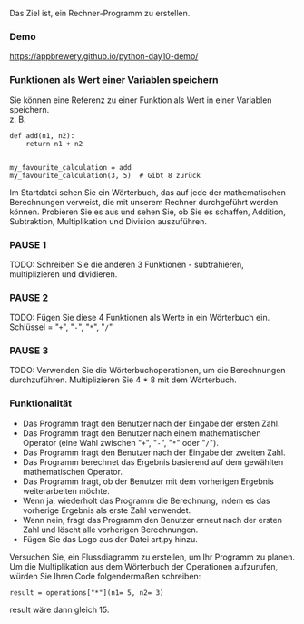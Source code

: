 Das Ziel ist, ein Rechner-Programm zu erstellen.

### Demo
https://appbrewery.github.io/python-day10-demo/

### Funktionen als Wert einer Variablen speichern
Sie können eine Referenz zu einer Funktion als Wert in einer Variablen speichern.  
z. B.
```
def add(n1, n2):
    return n1 + n2
    
    
my_favourite_calculation = add
my_favourite_calculation(3, 5)  # Gibt 8 zurück
```
Im Startdatei sehen Sie ein Wörterbuch, das auf jede der mathematischen Berechnungen verweist, die mit unserem Rechner durchgeführt werden können. Probieren Sie es aus und sehen Sie, ob Sie es schaffen, Addition, Subtraktion, Multiplikation und Division auszuführen.

### PAUSE 1 
TODO: Schreiben Sie die anderen 3 Funktionen - subtrahieren, multiplizieren und dividieren.

### PAUSE 2
TODO: Fügen Sie diese 4 Funktionen als Werte in ein Wörterbuch ein. Schlüssel = "`+`", "`-`", "`*`", "`/`"

### PAUSE 3
TODO: Verwenden Sie die Wörterbuchoperationen, um die Berechnungen durchzuführen. Multiplizieren Sie 4 * 8 mit dem Wörterbuch.

### Funktionalität
- Das Programm fragt den Benutzer nach der Eingabe der ersten Zahl.
- Das Programm fragt den Benutzer nach einem mathematischen Operator (eine Wahl zwischen "`+`", "`-`", "`*`" oder "`/`").
- Das Programm fragt den Benutzer nach der Eingabe der zweiten Zahl.
- Das Programm berechnet das Ergebnis basierend auf dem gewählten mathematischen Operator.
- Das Programm fragt, ob der Benutzer mit dem vorherigen Ergebnis weiterarbeiten möchte.
- Wenn ja, wiederholt das Programm die Berechnung, indem es das vorherige Ergebnis als erste Zahl verwendet.
- Wenn nein, fragt das Programm den Benutzer erneut nach der ersten Zahl und löscht alle vorherigen Berechnungen.
- Fügen Sie das Logo aus der Datei art.py hinzu.

<div class="hint">
  Versuchen Sie, ein Flussdiagramm zu erstellen, um Ihr Programm zu planen.
</div>

<div class="hint">
    Um die Multiplikation aus dem Wörterbuch der Operationen aufzurufen, würden Sie Ihren Code folgendermaßen schreiben:

<code>result = operations["*"](n1= 5, n2= 3)</code>

result wäre dann gleich 15.
</div>